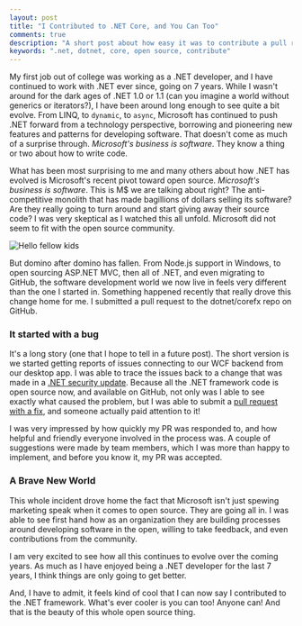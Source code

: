 ```yaml
---
layout: post
title: "I Contributed to .NET Core, and You Can Too"
comments: true
description: "A short post about how easy it was to contribute a pull request to .NET core"
keywords: ".net, dotnet, core, open source, contribute"
---
```


My first job out of college was working as a .NET developer, and I have continued to work
with .NET ever since, going on 7 years.  While I wasn't around for the dark ages of .NET 1.0 or 1.1 (can you
imagine a world without generics or iterators?), I have been around long enough to see quite a bit evolve.  From
LINQ, to `dynamic`, to `async`, Microsoft has continued to push .NET forward from a technology perspective,
borrowing and pioneering new features and patterns for developing software.  That doesn't come as much of a
surprise through.  *Microsoft's business is software*.  They know a thing or two about how to write code.

What has been most surprising to me and many others about how .NET has evolved is Microsoft's recent pivot
toward open source.  *Microsoft's business is software*.  This is M$ we are talking about right?  The
anti-competitive monolith that has made bagillions of dollars selling its software?  Are they really going to turn
around and start giving away their source code?  I was very skeptical as I watched this all unfold.  Microsoft did
not seem to fit with the open source community.

![Hello fellow kids](https://primarilysoftware.github.io/downloads/2017-07-03-i-contributed-to-dotnet-core-and-you-can-too/hello-fellow-kids.gif)

But domino after domino has fallen.  From Node.js support in Windows, to open sourcing ASP.NET MVC, then all of
.NET, and even migrating to GitHub, the software development world we now live in feels very different than the
one I started in.  Something happened recently that really drove this change home for me.  I submitted
a pull request to the dotnet/corefx repo on GitHub.

### It started with a bug
It's a long story (one that I hope to tell in a future post).  The short version is we started getting reports of
issues connecting to our WCF backend from our desktop app.  I was able to trace the issues back to a change that
was made in a [.NET security update](https://portal.msrc.microsoft.com/en-US/security-guidance/advisory/CVE-2017-0248).
Because all the .NET framework code is open source now, and available on GitHub, not only was I able to see exactly
what caused the problem, but I was able to submit a [pull request with a fix](https://github.com/dotnet/corefx/pull/21320),
and someone actually paid attention to it!

I was very impressed by how quickly my PR was responded to, and how helpful and friendly everyone involved in the
process was.  A couple of suggestions were made by team members, which I was more than happy to implement, and before you
know it, my PR was accepted.

### A Brave New World
This whole incident drove home the fact that Microsoft isn't just spewing marketing speak when it comes to open source.
They are going all in.  I was able to see first hand how as an organization they are building processes around
developing software in the open, willing to take feedback, and even contributions from the community.

I am very excited to see how all this continues to evolve over the coming years.  As much as I have enjoyed being
a .NET developer for the last 7 years, I think things are only going to get better.

And, I have to admit, it feels kind of cool that I can now say I contributed to the .NET framework.  What's ever cooler
is you can too!  Anyone can! And that is the beauty of this whole open source thing.
